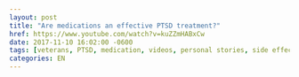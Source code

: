 ```yaml
---
layout: post
title: "Are medications an effective PTSD treatment?"
href: https://www.youtube.com/watch?v=kuZZmHABxCw
date: 2017-11-10 16:02:00 -0600
tags: [veterans, PTSD, medication, videos, personal stories, side effects, CNN]
categories: EN
---
```

